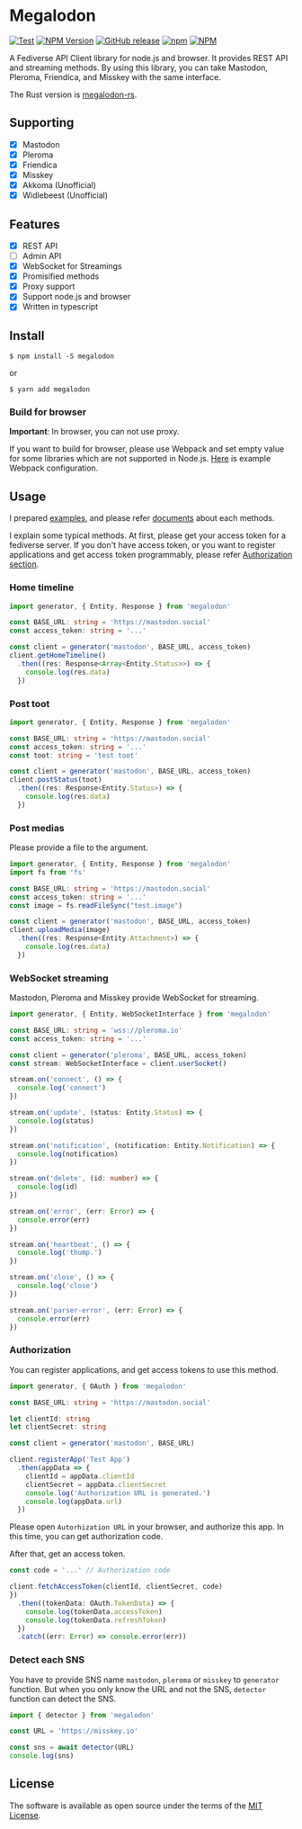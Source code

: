 # Megalodon
[![Test](https://github.com/h3poteto/megalodon/workflows/Test/badge.svg)](https://github.com/h3poteto/megalodon/actions?query=branch%3Amaster+workflow%3ATest)
[![NPM Version](https://img.shields.io/npm/v/megalodon.svg)](https://www.npmjs.com/package/megalodon)
[![GitHub release](https://img.shields.io/github/release/h3poteto/megalodon.svg)](https://github.com/h3poteto/megalodon/releases)
[![npm](https://img.shields.io/npm/dm/megalodon)](https://www.npmjs.com/package/megalodon)
[![NPM](https://img.shields.io/npm/l/megalodon)](/LICENSE.txt)

A Fediverse API Client library for node.js and browser. It provides REST API and streaming methods.
By using this library, you can take Mastodon, Pleroma, Friendica, and Misskey with the same interface.

The Rust version is [megalodon-rs](https://github.com/h3poteto/megalodon-rs).

## Supporting
- [x] Mastodon
- [x] Pleroma
- [x] Friendica
- [x] Misskey
- [x] Akkoma (Unofficial)
- [x] Widlebeest (Unofficial)

## Features
- [x] REST API
- [ ] Admin API
- [x] WebSocket for Streamings
- [x] Promisified methods
- [x] Proxy support
- [x] Support node.js and browser
- [x] Written in typescript

## Install

```
$ npm install -S megalodon
```

or

```
$ yarn add megalodon
```

### Build for browser
**Important**: In browser, you can not use proxy.

If you want to build for browser, please use Webpack and set empty value for some libraries which are not supported in Node.js.
[Here](example/browser/webpack.config.js) is example Webpack configuration.

## Usage
I prepared [examples](example), and please refer [documents](https://h3poteto.github.io/megalodon/) about each methods.

I explain some typical methods.
At first, please get your access token for a fediverse server.
If you don't have access token, or you want to register applications and get access token programmably, please refer [Authorization section](#authorization).


### Home timeline

```typescript
import generator, { Entity, Response } from 'megalodon'

const BASE_URL: string = 'https://mastodon.social'
const access_token: string = '...'

const client = generator('mastodon', BASE_URL, access_token)
client.getHomeTimeline()
  .then((res: Response<Array<Entity.Status>>) => {
    console.log(res.data)
  })
```

### Post toot

```typescript
import generator, { Entity, Response } from 'megalodon'

const BASE_URL: string = 'https://mastodon.social'
const access_token: string = '...'
const toot: string = 'test toot'

const client = generator('mastodon', BASE_URL, access_token)
client.postStatus(toot)
  .then((res: Response<Entity.Status>) => {
    console.log(res.data)
  })
```

### Post medias
Please provide a file to the argument.

```typescript
import generator, { Entity, Response } from 'megalodon'
import fs from 'fs'

const BASE_URL: string = 'https://mastodon.social'
const access_token: string = '...'
const image = fs.readFileSync("test.image")

const client = generator('mastodon', BASE_URL, access_token)
client.uploadMedia(image)
  .then((res: Response<Entity.Attachment>) => {
    console.log(res.data)
  })
```

### WebSocket streaming
Mastodon, Pleroma and Misskey provide WebSocket for streaming.

```typescript
import generator, { Entity, WebSocketInterface } from 'megalodon'

const BASE_URL: string = 'wss://pleroma.io'
const access_token: string = '...'

const client = generator('pleroma', BASE_URL, access_token)
const stream: WebSocketInterface = client.userSocket()

stream.on('connect', () => {
  console.log('connect')
})

stream.on('update', (status: Entity.Status) => {
  console.log(status)
})

stream.on('notification', (notification: Entity.Notification) => {
  console.log(notification)
})

stream.on('delete', (id: number) => {
  console.log(id)
})

stream.on('error', (err: Error) => {
  console.error(err)
})

stream.on('heartbeat', () => {
  console.log('thump.')
})

stream.on('close', () => {
  console.log('close')
})

stream.on('parser-error', (err: Error) => {
  console.error(err)
})
```


### Authorization
You can register applications, and get access tokens to use this method.

```typescript
import generator, { OAuth } from 'megalodon'

const BASE_URL: string = 'https://mastodon.social'

let clientId: string
let clientSecret: string

const client = generator('mastodon', BASE_URL)

client.registerApp('Test App')
  .then(appData => {
    clientId = appData.clientId
    clientSecret = appData.clientSecret
    console.log('Authorization URL is generated.')
    console.log(appData.url)
  })
```

Please open `Autorhization URL` in your browser, and authorize this app.
In this time, you can get authorization code.

After that, get an access token.

```typescript
const code = '...' // Authorization code

client.fetchAccessToken(clientId, clientSecret, code)
})
  .then((tokenData: OAuth.TokenData) => {
    console.log(tokenData.accessToken)
    console.log(tokenData.refreshToken)
  })
  .catch((err: Error) => console.error(err))
```

### Detect each SNS
You have to provide SNS name `mastodon`, `pleroma` or `misskey` to `generator` function.
But when you only know the URL and not the SNS, `detector` function can detect the SNS.

```typescript
import { detector } from 'megalodon'

const URL = 'https://misskey.io'

const sns = await detector(URL)
console.log(sns)
```

## License

The software is available as open source under the terms of the [MIT License](https://opensource.org/licenses/MIT).
